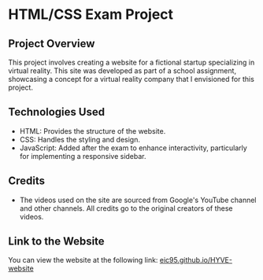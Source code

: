 # HTML/CSS Exam Project

## Project Overview
This project involves creating a website for a fictional startup specializing in virtual reality. This site was developed as part of a school assignment, showcasing a concept for a virtual reality company that I envisioned for this project.

## Technologies Used
- HTML: Provides the structure of the website.
- CSS: Handles the styling and design.
- JavaScript: Added after the exam to enhance interactivity, particularly for implementing a responsive sidebar.

## Credits
- The videos used on the site are sourced from Google's YouTube channel and other channels. All credits go to the original creators of these videos.

## Link to the Website
You can view the website at the following link: [eic95.github.io/HYVE-website](https://eic95.github.io/HYVE-website/)
